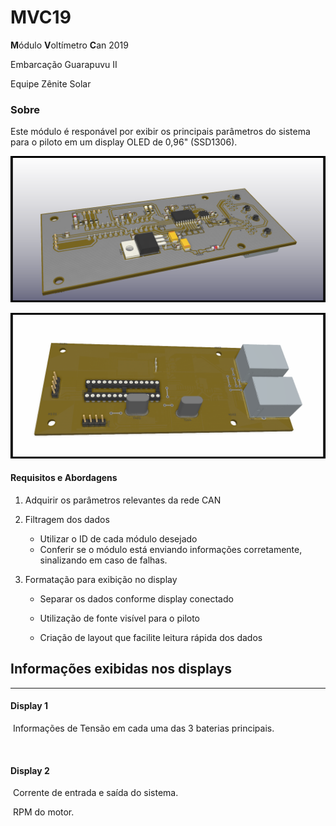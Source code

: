 # MVC19
**M**ódulo **V**oltímetro **C**an 2019

Embarcação Guarapuvu II

Equipe Zênite Solar


###  Sobre

Este módulo é responável por exibir os principais parâmetros do sistema para o piloto em um display OLED de 0,96" (SSD1306).

![3DDOWN](hardware\IMG\3DDOWN.png?raw=true)

![3DDOWN](hardware\IMG\3DUP.png?raw=true)


#### Requisitos e Abordagens
1. Adquirir os parâmetros relevantes da rede CAN

2. Filtragem dos dados
	- Utilizar o ID de cada módulo desejado
	- Conferir se o módulo está enviando informações corretamente, sinalizando em caso de falhas.

3. Formatação para exibição no display
	- Separar os dados conforme display conectado
	
	- Utilização de fonte visível para o piloto
	
	- Criação de layout que facilite leitura rápida dos dados
	
	  


## Informações exibidas nos displays

------


#### Display 1

​	Informações de Tensão em cada uma das 3 baterias principais.

​	

#### Display 2

​	Corrente de entrada e saída do sistema.

​	RPM do motor.
